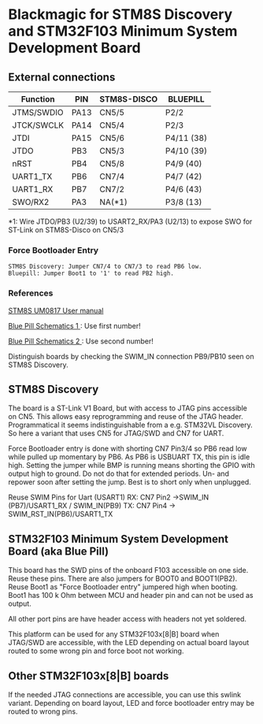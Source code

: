# Blackmagic for STM8S Discovery and STM32F103 Minimum System Development Board

## External connections

|  Function   | PIN   | STM8S-DISCO | BLUEPILL    |
| ----------- | ----- | ----------- | ----------- |
|  JTMS/SWDIO |  PA13 |   CN5/5     |  P2/2       |
|  JTCK/SWCLK |  PA14 |   CN5/4     |  P2/3       |
|  JTDI       |  PA15 |    CN5/6    |  P4/11 (38) |
|  JTDO       |  PB3  |   CN5/3     |  P4/10 (39) |
|  nRST       |  PB4  |   CN5/8     |  P4/9  (40) |
|  UART1_TX   |  PB6  |   CN7/4     |  P4/7  (42) |
|  UART1_RX   |  PB7  |   CN7/2     |  P4/6  (43) |
|  SWO/RX2    |  PA3  |   NA(*1)    |  P3/8  (13) |

*1: Wire JTDO/PB3  (U2/39) to USART2_RX/PA3 (U2/13) to expose SWO for ST-Link
on STM8S-Disco on CN5/3

### Force Bootloader Entry

    STM8S Discovery: Jumper CN7/4 to CN7/3 to read PB6 low.
    Bluepill: Jumper Boot1 to '1' to read PB2 high.

### References

[STM8S UM0817 User manual
    ](https://www.st.com/resource/en/user_manual/cd00250600.pdf)

[Blue Pill Schematics 1
    ](https://jeelabs.org/img/2016/STM32F103C8T6-DEV-BOARD-SCH.pdf) :
    Use first number!

[Blue Pill Schematics 2
    ](https://stm32duinoforum.com/forum/images/a/ae/wiki_subdomain/Bluepillpinout.gif) :
    Use second number!

Distinguish boards by checking the SWIM_IN connection PB9/PB10 seen on
STM8S Discovery.

## STM8S Discovery

The board is a ST-Link V1 Board, but with access to JTAG pins accessible
on CN5. This allows easy reprogramming and reuse of the JTAG header.
Programmatical it seems indistinguishable from a e.g. STM32VL
Discovery. So here a variant that uses CN5 for JTAG/SWD and CN7 for
UART.

Force Bootloader entry is done with shorting CN7 Pin3/4 so PB6 read low while
pulled up momentary by PB6. As PB6 is USBUART TX, this pin is idle
high. Setting the jumper while BMP is running means shorting the GPIO with
output high to ground. Do not do that for extended periods. Un- and repower
soon after setting the jump. Best is to short only when unplugged.

Reuse SWIM Pins for Uart (USART1)
   RX: CN7 Pin2 ->SWIM_IN (PB7)/USART1_RX / SWIM_IN(PB9)
   TX: CN7 Pin4 -> SWIM_RST_IN(PB6)/USART1_TX

## STM32F103 Minimum System Development Board (aka Blue Pill)

This board has the SWD pins of the onboard F103 accessible on one side.
Reuse these pins. There are also jumpers for BOOT0 and BOOT1(PB2). Reuse
Boot1 as "Force Bootloader entry" jumpered high when booting. Boot1
has 100 k Ohm between MCU and header pin and can not be used as output.

All other port pins are have header access with headers not yet soldered.

This platform can be used for any STM32F103x[8|B] board when JTAG/SWD are
accessible, with the LED depending on actual board layout routed to some
wrong pin and force boot not working.

## Other STM32F103x[8|B] boards

If the needed JTAG connections are accessible, you can use this swlink variant.
Depending on board layout, LED and force bootloader entry may be routed to
wrong pins.
